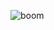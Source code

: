 ![boom](https://github.com/Arw-Wow/Land_of_Monsters/assets/149250925/f6a4ab40-c0f6-45ae-b30a-d69cee3eaddb)
